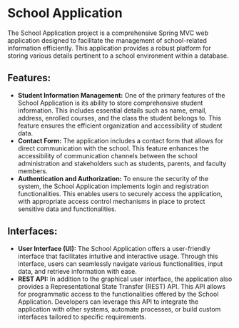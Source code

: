 # School Application

The School Application project is a comprehensive Spring MVC web application designed to facilitate the management of school-related information efficiently. This application provides a robust platform for storing various details pertinent to a school environment within a database.

## Features:
- **Student Information Management:** One of the primary features of the School Application is its ability to store comprehensive student information. This includes essential details such as name, email, address, enrolled courses, and the class the student belongs to. This feature ensures the efficient organization and accessibility of student data.
- **Contact Form:** The application includes a contact form that allows for direct communication with the school. This feature enhances the accessibility of communication channels between the school administration and stakeholders such as students, parents, and faculty members.
- **Authentication and Authorization:** To ensure the security of the system, the School Application implements login and registration functionalities. This enables users to securely access the application, with appropriate access control mechanisms in place to protect sensitive data and functionalities.

## Interfaces:
- **User Interface (UI):** The School Application offers a user-friendly interface that facilitates intuitive and interactive usage. Through this interface, users can seamlessly navigate various functionalities, input data, and retrieve information with ease.
- **REST API:** In addition to the graphical user interface, the application also provides a Representational State Transfer (REST) API. This API allows for programmatic access to the functionalities offered by the School Application. Developers can leverage this API to integrate the application with other systems, automate processes, or build custom interfaces tailored to specific requirements.
